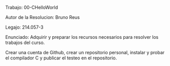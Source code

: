 Trabajo: 00-CHelloWorld

Autor de la Resolucion: 
Bruno Reus

Legajo: 214.057-3

Enunciado: Adquirir y preparar los recursos necesarios para resolver los trabajos del curso.

Crear una cuenta de Github, crear un repositorio personal, instalar y probar el compilador C y publicar el testeo en el repositorio.
